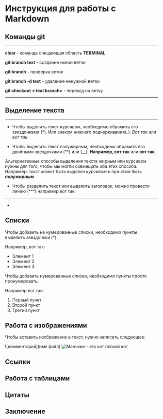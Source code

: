 # Инструкция для работы с Markdown
## Команды git
***
**clear** - команда очищающая область **TERMINAL**

**git branch text** - создание новой ветки

**git branch** - проверка веток 

**git branch -d text** - удаление ненужной ветки

**git checkout <-text branch>** - переход на ветку
***
## Выделение текста
***
- Чтобы выделить текст курсивом, необходимо обрамить его звездочками (*). Или знаком нижнего подчеркивания(_). _Вот так_ или *вот так*.

- Чтобы выделить текст полужирным, необходимо обрамить его двойными звездочками (**) или (__). **Например, вот так** или __вот так__.

Альтернативные способы выделения текста жирным или курсивом нужны для того, чтобы мы могли совмещать оба этих способа. Например:
_текст может быть выделен курсивом и при этом быть **полужирным**_
- Чтобы разделить текст или выделить заголовок, можно провести линию (***) например вот так:
***
- 

## Списки

Чтобы добавить не нумерованные списки, необходимо пункты выделить звездочкой (*)

Например, вот так:
* Элемент 1
* Элемент 2
* Элемент 3

Чтобы добавить нумерованные списки, необходимо пункты просто пронумеровать.

Например вот так:
1. Первый пункт
2. Второй пункт
3. Третий пункт


## Работа с изображениями

Чтобы вставить изображение в текст, нужно написать следующее:

![комментарий](имя файл)
![Манчкин - это кот](bc802dc244e9199fb922adfccec31377.jpeg)
плохой кот
## Ссылки

## Работа с таблицами

## Цитаты

## Заключение